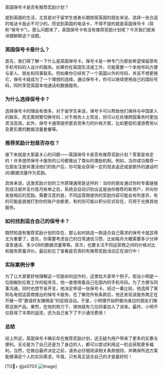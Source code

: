 英国保号卡是否有推荐奖励计划？

提到英国的生活，尤其是对于留学生或者长期旅居英国的朋友来说，选择一张合适的电话卡是必不可少的。而说到英国的电话卡，不得不提的就是英国保号卡（简称“保号卡”）。那么问题来了，英国保号卡有没有推荐奖励计划呢？今天我们就来详细聊聊这个话题。

### 英国保号卡是什么？

首先，我们得了解一下什么是英国保号卡。保号卡是一种专门为那些希望保留原有手机号码的人设计的服务。如果你在英国生活或工作，可能需要一个本地号码方便与家人、朋友和同事联系。但如果你已经有了一个英国以外的号码，并且不想更换它，保号卡就成为了一个理想的选择。通过保号卡，你可以继续使用自己的国际号码，同时享受英国本地通话和数据服务。

### 为什么选择保号卡？

选择保号卡的理由有很多。对于留学生来说，保号卡可以帮助他们保持与中国家人的联系，而无需频繁切换号码；对于商务人士而言，则可以在处理跨国事务时更加灵活高效。此外，保号卡通常提供更具竞争力的价格方案，比如更低的漫游费用以及更实惠的数据流量套餐等。

### 推荐奖励计划是否存在？

接下来就是大家最关心的问题——英国保号卡是否有推荐奖励计划？答案是肯定的！许多提供保号卡服务的公司都推出了类似的激励机制。例如，当你成功推荐一位朋友注册并激活他们的账户后，你可能会获得一定的现金返还或是额外的通话时间/数据流量作为奖励。

具体来说，这类奖励计划的工作原理通常是这样的：当你的朋友通过你的专属链接完成注册并支付首月账单之后，系统会自动识别出这是由你推荐的新用户，并向你发放相应的奖励。需要注意的是，不同运营商提供的奖励内容可能会有所差异，有的可能是直接打到你的账户余额里，有的则可能以积分形式存在，可用于兑换其他服务。

### 如何找到适合自己的保号卡？

既然知道有推荐奖励计划的存在，那么如何挑选一款适合自己需求的保号卡就显得尤为重要了。首先，你需要考虑自己的日常通信习惯，比如每月大概需要多少分钟语音通话、多少GB的数据流量等等。其次，也要关注不同运营商之间的价格对比和服务质量评价。最后别忘了查看是否真的有推荐奖励活动正在进行中！

### 实际案例分享

为了让大家更好地理解这一切是如何运作的，这里给大家举个例子。假设小明是一位刚搬到伦敦工作的程序员，他一直使用着自己在国内的手机号码。为了方便与同事沟通，同时也想节省开支，他决定申请一张保号卡。经过一番比较，他选择了某知名电信运营商推出的保号卡服务。在了解完所有条款后，他还发现该服务商正在开展一项“邀请好友赚佣金”的促销活动。于是，小明便开始积极向身边的朋友们推荐这款产品。果然，在他的努力下，很快就有几位同事加入了进来。最终，小明不仅获得了丰厚的返现，还为自己省下了不少通讯费用！

### 总结

综上所述，英国保号卡确实存在推荐奖励计划，这无疑为用户带来了更多的实惠与便利。无论是为了自己还是为了身边的人，都可以尝试利用这一机会获取更多福利。当然，在做出最终决定之前，请务必仔细阅读相关条款细则，并确保所选方案能够满足个人的实际需求。毕竟，只有真正适合自己的才是最好的！

[TG💪+ @jx0703 ![Image](https://github.com/user-attachments/assets/dbca1d08-cadb-493c-b0ec-ad6f7a83f270)]